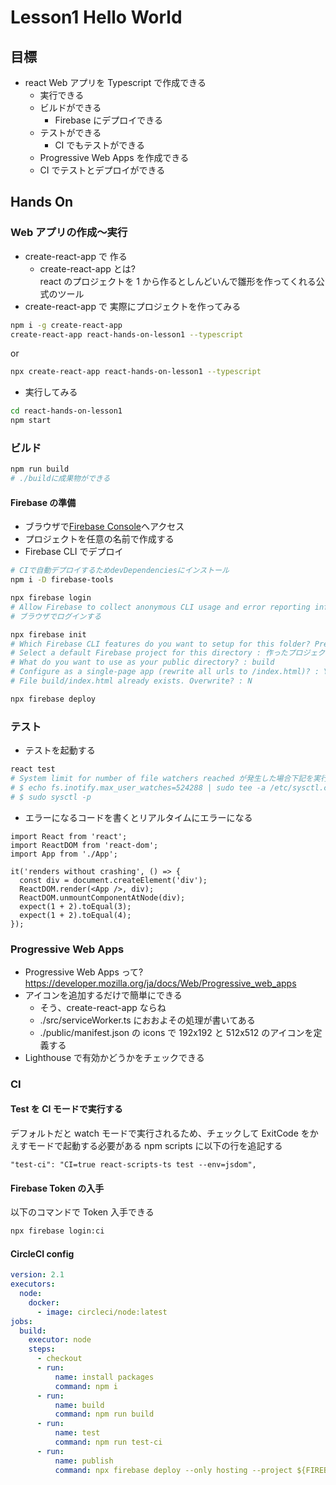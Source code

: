 # Lesson1 Hello World

## 目標

- react Web アプリを Typescript で作成できる
  - 実行できる
  - ビルドができる
    - Firebase にデプロイできる
  - テストができる
    - CI でもテストができる
  - Progressive Web Apps を作成できる
  - CI でテストとデプロイができる

## Hands On

### Web アプリの作成〜実行

- create-react-app で 作る
  - create-react-app とは?  
    react のプロジェクトを 1 から作るとしんどいんで雛形を作ってくれる公式のツール
- create-react-app で 実際にプロジェクトを作ってみる

```sh
npm i -g create-react-app
create-react-app react-hands-on-lesson1 --typescript
```

or

```sh
npx create-react-app react-hands-on-lesson1 --typescript
```

- 実行してみる

```sh
cd react-hands-on-lesson1
npm start
```

### ビルド

```sh
npm run build
# ./buildに成果物ができる
```

#### Firebase の準備

- ブラウザで[Firebase Console](https://console.firebase.google.com)へアクセス
- プロジェクトを任意の名前で作成する
- Firebase CLI でデプロイ

```sh
# CIで自動デプロイするためdevDependenciesにインストール
npm i -D firebase-tools

npx firebase login
# Allow Firebase to collect anonymous CLI usage and error reporting information? : Y
# ブラウザでログインする

npx firebase init
# Which Firebase CLI features do you want to setup for this folder? Press Space to select features, then Enter to confirm your choices. : Hosting
# Select a default Firebase project for this directory : 作ったプロジェクト
# What do you want to use as your public directory? : build
# Configure as a single-page app (rewrite all urls to /index.html)? : Y
# File build/index.html already exists. Overwrite? : N

npx firebase deploy
```

### テスト

- テストを起動する

```sh
react test
# System limit for number of file watchers reached が発生した場合下記を実行して再度実行
# $ echo fs.inotify.max_user_watches=524288 | sudo tee -a /etc/sysctl.conf
# $ sudo sysctl -p
```

- エラーになるコードを書くとリアルタイムにエラーになる

```tsx
import React from 'react';
import ReactDOM from 'react-dom';
import App from './App';

it('renders without crashing', () => {
  const div = document.createElement('div');
  ReactDOM.render(<App />, div);
  ReactDOM.unmountComponentAtNode(div);
  expect(1 + 2).toEqual(3);
  expect(1 + 2).toEqual(4);
});
```

### Progressive Web Apps

- Progressive Web Apps って?  
  https://developer.mozilla.org/ja/docs/Web/Progressive_web_apps
- アイコンを追加するだけで簡単にできる
  - そう、create-react-app ならね
  - ./src/serviceWorker.ts におおよその処理が書いてある
  - ./public/manifest.json の icons で 192x192 と 512x512 のアイコンを定義する
- Lighthouse で有効かどうかをチェックできる

### CI

#### Test を CI モードで実行する

デフォルトだと watch モードで実行されるため、チェックして ExitCode をかえすモードで起動する必要がある
npm scripts に以下の行を追記する

```
"test-ci": "CI=true react-scripts-ts test --env=jsdom",
```

#### Firebase Token の入手

以下のコマンドで Token 入手できる

```sh
npx firebase login:ci
```

#### CircleCI config

```yml
version: 2.1
executors:
  node:
    docker:
      - image: circleci/node:latest
jobs:
  build:
    executor: node
    steps:
      - checkout
      - run:
          name: install packages
          command: npm i
      - run:
          name: build
          command: npm run build
      - run:
          name: test
          command: npm run test-ci
      - run:
          name: publish
          command: npx firebase deploy --only hosting --project ${FIREBASE_PROJECT_ID} --token ${FIREBASE_TOKEN}
```
